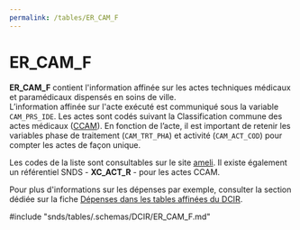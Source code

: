 ```yaml
---
permalink: /tables/ER_CAM_F
---
```

# ER\_CAM\_F
<!-- SPDX-License-Identifier: MPL-2.0 -->
**ER_CAM_F** contient l'information affinée sur les actes techniques médicaux et paramédicaux dispensés en soins de ville.  
L’information affinée sur l'acte exécuté est communiqué sous la variable `CAM_PRS_IDE`. Les actes sont codés suivant la Classification commune des actes médicaux ([CCAM](../../glossaire/CCAM.md)). En fonction de l’acte, il est important de retenir les variables phase de traitement (`CAM_TRT_PHA`) et activité (`CAM_ACT_COD`) pour compter les actes de façon unique.

Les codes de la liste sont consultables sur le site [ameli](https://www.ameli.fr/accueil-de-la-ccam/index.php). Il existe également un référentiel SNDS - **XC_ACT_R** - pour les actes CCAM.

Pour plus d'informations sur les dépenses par exemple, consulter la section dédiée sur la fiche [Dépenses dans les tables affinées du DCIR](../../fiches/tables_affinees.md).

<!-- ATTENTION : Ne pas supprimer ou modifier la ligne ci-dessous -->
#include "snds/tables/.schemas/DCIR/ER_CAM_F.md"
<!-- ATTENTION : Ne pas supprimer ou modifier la ligne ci-dessus -->
